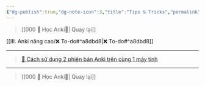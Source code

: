 ```yaml
---
{"dg-publish":true,"dg-note-icon":3,"title":"Tips & Tricks","permalink":"/iv-meo-and-thu-thuat/iv-tips-and-tricks/","dgPassFrontmatter":true}
---
```




> [[000 🌟 Học Anki🌟\| Quay lại]]

[[III. Anki nâng cao/❌ To-do#^a8dbd8\|❌ To-do#^a8dbd8]]
___

> [👑 Cách sử dụng 2 phiên bản Anki trên cùng 1 máy tính](https://www.facebook.com/100006970567626/videos/1454785538639082/)

___

> [[000 🌟 Học Anki🌟\| Quay lại]]
